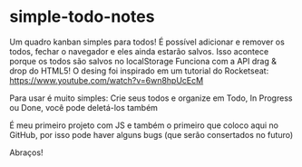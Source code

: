 # simple-todo-notes
Um quadro kanban simples para todos!
É possível adicionar e remover os todos, fechar o navegador e eles ainda estarão salvos.
Isso acontece porque os todos são salvos no localStorage
Funciona com a API drag & drop do HTML5!
O desing foi inspirado em um tutorial do Rocketseat: https://www.youtube.com/watch?v=6wn8hpUcEcM

Para usar é muito simples:
Crie seus todos e organize em Todo, In Progress ou Done, você pode deletá-los também

É meu primeiro projeto com JS e também o primeiro que coloco aqui no GitHub, por isso pode haver alguns bugs (que serão consertados no futuro)

Abraços!
